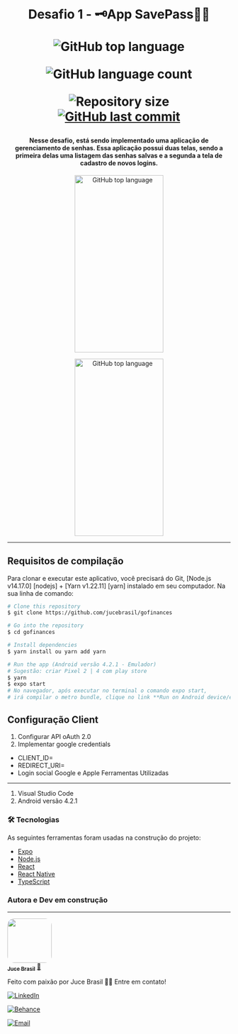 <h1 align="center">
  Desafio 1 - 🗝App SavePass🔑🚀

<p align="center">
  <img alt="GitHub top language" src="https://img.shields.io/github/languages/top/jucebrasil/Desafio1_SavePass
.svg">

  <img alt="GitHub language count" src="https://img.shields.io/github/languages/count/jucebrasil/Desafio1_SavePass
.svg">

  <img alt="Repository size" src="https://img.shields.io/github/repo-size/jucebrasil/Desafio1_SavePass
.svg">
  <a href="https://github.com/lukemorales/rocketshoes-react-native/commits/master">
    <img alt="GitHub last commit" src="https://img.shields.io/github/last-commit/jucebrasil/Desafio1_SavePass
.svg">
  </a>

<h4 align="center" >
Nesse desafio, está sendo implementado uma aplicação de gerenciamento de senhas. Essa aplicação possui duas telas, sendo a primeira delas uma listagem das senhas salvas e a segunda a tela de cadastro de novos logins.
</h1>

<p align="center" >
  <img alt="GitHub top language" src="https://github.com/jucebrasil/Desafio1_SavePass
/blob/master/savepass-git.gif" height="400" width="200">

<p align="center" >
  <img alt="GitHub top language" src="https://github.com/jucebrasil/Desafio1_SavePass
/blob/master/savepass2-git.gif" height="400" width="200">

  </h4>
  <hr>

Requisitos de compilação
------------------

Para clonar e executar este aplicativo, você precisará do Git, [Node.js v14.17.0] [nodejs] + [Yarn v1.22.11] [yarn] instalado em seu computador. Na sua linha de comando:

```bash
# Clone this repository
$ git clone https://github.com/jucebrasil/gofinances

# Go into the repository
$ cd gofinances

# Install dependencies
$ yarn install ou yarn add yarn

# Run the app (Android versão 4.2.1 - Emulador)
# Sugestão: criar Pixel 2 | 4 com play store
$ yarn
$ expo start
# No navegador, após executar no terminal o comando expo start, 
# irá compilar o metro bundle, clique no link **Run on Android device/emulator**
```

Configuração Client
-----------------

  1. Configurar  API oAuth 2.0
  2. Implementar google credentials
   * CLIENT_ID=
   * REDIRECT_URI=
   * Login social Google e Apple
Ferramentas Utilizadas
-----------------

  1. Visual Studio Code
  2. Android versão 4.2.1
  
### 🛠 Tecnologias

As seguintes ferramentas foram usadas na construção do projeto:

- [Expo](https://expo.io/)
- [Node.js](https://nodejs.org/en/)
- [React](https://pt-br.reactjs.org/)
- [React Native](https://reactnative.dev/)
- [TypeScript](https://www.typescriptlang.org/)
  
### Autora e Dev em construção
--------------

<a href="https://github.com/jucebrasil/">
 <img style="border-radius: 15px" src="https://avatars.githubusercontent.com/u/51772068?v=4" width="100px;" alt=""/>
 <br />
 <sub><b>Juce Brasil</b></sub></a> <a href="https://github.com/jucebrasil/" font-size="16px">🚀</a>


Feito com paixão por Juce Brasil 👋🏽 Entre em contato!

<p align="center">

<a href="https://www.linkedin.com/in/jucebrasil/"><img alt="LinkedIn" src="https://img.shields.io/badge/LinkedIn-Juce%20Brasil-blue?style=flat-square&logo=linkedin"></a>

<a href="https://www.behance.net/jucebrasildesign/"><img alt="Behance" src="https://img.shields.io/badge/Behance-Juce%20Brasil%20Design-blue?style=flat-square&logo=behance"></a>

<a href="mailto:jucebrasil.analyst@gmail.com"><img alt="Email" src="https://img.shields.io/badge/Email-jucebrasil.analyst@gmail.com-blue?style=flat-square&logo=gmail"></a>

</p>
